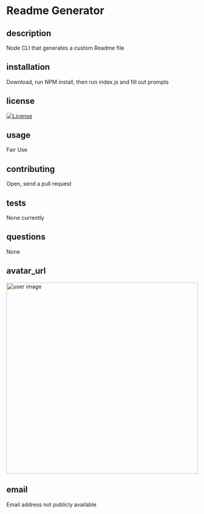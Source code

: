 # Readme Generator

## description
Node CLI that generates a custom Readme file

## installation
Download, run NPM install, then run index.js and fill out prompts

## license
[![License](https://img.shields.io/badge/License-Apache%202.0-blue.svg)](https://opensource.org/licenses/Apache-2.0)

## usage
Fair Use

## contributing
Open, send a pull request

## tests
None currently 

## questions
None

## avatar_url
<img src="https://avatars3.githubusercontent.com/u/55567604?v=4" alt="user image" width="500"/>

## email
Email address not publicly available